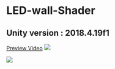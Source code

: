 # LED-wall-Shader
## Unity version : 2018.4.19f1
[Preview Video](https://imgur.com/B11w4c3)
[![](https://i.imgur.com/B11w4c3.gif)](https://imgur.com/B11w4c3)

![](https://i.imgur.com/tAcGtrj.png)
